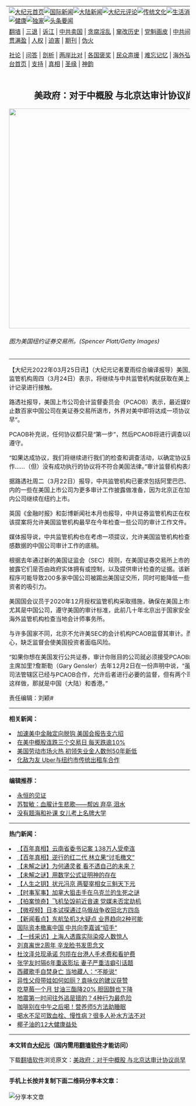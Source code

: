 <a name="1" id="1" target="_blank"></a><span id="1"></span>
<table align=center border="0"><tr><td colspan="2" VALIGN=TOP><a href="https://github.com/ecesbp3561/djy/blob/master/gb/nf1351518.md#1"><img src="https://raw.githubusercontent.com/ecesbp3561/www/master/t/djy/1.jpg" title="大纪元首页" alt="大纪元首页"></a><a href="https://github.com/ecesbp3561/djy/blob/master/gb/n24hr.md#1"><img src="https://raw.githubusercontent.com/ecesbp3561/www/master/t/djy/3.jpg" title="国际新闻" alt="国际新闻"></a><a href="https://github.com/ecesbp3561/djy/blob/master/gb/nsc413.md#1"><img src="https://raw.githubusercontent.com/ecesbp3561/www/master/t/djy/4.jpg" title="大陆新闻" alt="大陆新闻"></a><a href="https://github.com/ecesbp3561/djy/blob/master/gb/news392.md#1"><img src="https://raw.githubusercontent.com/ecesbp3561/www/master/t/djy/5.jpg" title="大纪元评论" alt="大纪元评论"></a><a href="https://github.com/ecesbp3561/djy/blob/master/gb/news2007.md#1"><img src="https://raw.githubusercontent.com/ecesbp3561/www/master/t/djy/6.jpg" title="传统文化" alt="传统文化"></a><a href="https://github.com/ecesbp3561/djy/blob/master/gb/news2008.md#1"><img src="https://raw.githubusercontent.com/ecesbp3561/www/master/t/djy/7.jpg" title="生活消费" alt="生活消费"></a><a href="https://github.com/ecesbp3561/djy/blob/master/gb/ncyule.md#1"><img src="https://raw.githubusercontent.com/ecesbp3561/www/master/t/djy/8.jpg" title="娱乐休闲" alt="娱乐休闲"></a><a href="https://github.com/ecesbp3561/djy/blob/master/gb/nsc1002.md#1"><img src="https://raw.githubusercontent.com/ecesbp3561/www/master/t/djy/9.jpg" title="健康" alt="健康"></a><a href="https://github.com/ecesbp3561/djy/blob/master/gb/nf6092.md#1"><img src="https://raw.githubusercontent.com/ecesbp3561/www/master/t/djy/10a.jpg" title="独家" alt="独家"></a><a href="https://github.com/ecesbp3561/djy/blob/master/gb/nf4514.md#1"><img src="https://raw.githubusercontent.com/ecesbp3561/www/master/t/djy/12a.jpg" title="头条要闻" alt="头条要闻"></a></td></tr>
<tr><td colspan="2" VALIGN=TOP><a target="_blank" href="https://github.com/ecesbp3561/www/blob/master/README.md?zsrh#1">翻墙</a> | <a target="_blank" href="https://github.com/ecesbp3561/djy/blob/master/gb/nf5657.md#1">三退</a> | <a target="_blank" href="https://github.com/ecesbp3561/djy/blob/master/gb/nf6124.md#1">诉江</a> | <a target="_blank" href="https://github.com/ecesbp3561/djy/blob/master/gb/nf1176117.md#1">中共卖国</a> | <a target="_blank" href="https://github.com/ecesbp3561/djy/blob/master/gb/nf5773.md#1">贪腐淫乱</a> | <a target="_blank" href="https://github.com/ecesbp3561/djy/blob/master/gb/nf1176115.md#1">窜改历史</a> | <a target="_blank" href="https://github.com/ecesbp3561/djy/blob/master/gb/nf1176107.md#1">党魁画皮</a> | <a target="_blank" href="https://github.com/ecesbp3561/djy/blob/master/gb/nf1320400.md#1">中共间谍</a> | <a target="_blank" href="https://github.com/ecesbp3561/djy/blob/master/gb/nf1176114.md#1">破坏传统</a> | <a target="_blank" href="https://github.com/ecesbp3561/ntdtv/blob/master/gb/prog447_1.md#1">恶贯满盈</a> | <a target="_blank" href="https://github.com/ecesbp3561/djy/blob/master/gb/ncid278.md#1">人权</a> | <a target="_blank" href="https://github.com/ecesbp3561/djy/blob/master/gb/nf1176111.md#1">迫害</a> | <a target="_blank" href="https://gitlab.com/szzdlab/mh-qikan/blob/master/README.md#1">期刊</a> | <a target="_blank" href="https://github.com/ecesbp3561/djy/blob/master/gb/nf5562.md#1">伪火</a></p><p><a target="_blank" href="https://github.com/ecesbp3561/djy/blob/master/gb/9p.md#1">社论</a> | <a target="_blank" href="https://github.com/ecesbp3561/djy/blob/master/gb/nf4378.md#1">问答</a> | <a target="_blank" href="https://github.com/ecesbp3561/djy/blob/master/gb/nf5792.md#1">剖析</a> | <a target="_blank" href="https://github.com/ecesbp3561/djy/blob/master/gb/nf5735.md#1">两岸比对</a> | <a target="_blank" href="https://github.com/ecesbp3561/djy/blob/master/gb/nf6119.md#1">各国褒奖</a> | <a target="_blank" href="https://github.com/ecesbp3561/djy/blob/master/gb/nf6120.md#1">民众声援</a> | <a target="_blank" href="https://github.com/ecesbp3561/djy/blob/master/gb/nf1188594.md#1">难忘记忆</a> | <a target="_blank" href="https://github.com/ecesbp3561/djy/blob/master/gb/nf3180.md#1">海外弘传</a> | <a target="_blank" href="https://github.com/ecesbp3561/djy/blob/master/gb/nf5410.md#1">万人上访</a> | <a target="_blank" href="https://github.com/ecesbp3561/www/blob/master/README.md?zsrh#1">平台首页</a> | <a target="_blank" href="https://github.com/ecesbp3561/djy/blob/master/gb/nf4386.md#1">支持</a> | <a target="_blank" href="https://github.com/ecesbp3561/djy/blob/master/gb/nf4389.md#1">真相</a> | <a target="_blank" href="https://github.com/ecesbp3561/djy/blob/master/gb/nf5790.md#1">圣缘</a> | <a target="_blank" href="https://github.com/ecesbp3561/djy/blob/master/gb/nf4786.md#1">神韵</a></td></tr>
<tr><td VALIGN=TOP width="626"><h2 align=center>美政府：对于中概股 与北京达审计协议尚早</h2>
<img width="600" src="https://i.epochtimes.com/assets/uploads/2021/07/id13074415-1507271821242269-600x400.jpg" />
<h6>图为美国纽约证券交易所。(Spencer Platt/Getty Images)
</h6>
<hr>
	<p>【大纪元2022年03月25日讯】（大纪元记者夏雨综合编译报导）美国上市公司会计监管机构周四（3月24日）表示，将继续与中共监管机构就获取在美上市中国公司审计记录进行接触。</p>
<p>路透社报导，美国上市公司会计监督委员会（PCAOB）表示，最近媒体报导说，为阻止数百家中国公司在美证券交易所退市，外界对美中即将达成一项协议的猜测“为时过早”。</p>
<p>PCAOB补充说，任何协议都只是“第一步”，然后PCAOB将进行调查以确保协议得到遵守。</p>
<p>“如果达成协议，我们将继续进行我们的检查和调查活动，以确定协议是否按预期运作……（但）没有成功执行的协议将不符合美国法律。”审计监督机构表示。</p>
<p>据路透社周二（3月22日）报导，中共监管机构已要求包括阿里巴巴、百度和京东在内的一些在美国上市公司为更多审计工作披露做准备，因为北京正在加紧努力确保国内公司继续在纽约上市。</p>
<p>英国《金融时报》和彭博新闻社本月也报导，中共证券监管机构正在权衡一项提案，该提案将允许美国监管机构最早在今年检查一些公司的审计工作文件。</p>
<p>媒体报导说，中共监管机构也在考虑一项提议，允许美国监管机构检查一些不收集敏感数据的中国公司审计工作的底稿。</p>
<p>根据去年通过新的美国证监会（SEC）规则，在美国证券交易所上市的中国公司必须披露它们是否由政府实体拥有或控制，以及提供审计检查的证据。该新规旨在推进的程序可能导致200多家中国公司被踢出美国证交所，同时可能降低一些中国公司对投资者的吸引力。</p>
<p>美国国会议员于2020年12月授权监管机构采取措施，确保在美国上市的外国公司，尤其是中国公司，遵守美国的审计标准，此前几十年北京出于国家安全考虑，不愿让海外监管机构检查当地会计师事务所。</p>
<p>与许多国家不同，北京不允许美SEC的会计机构PCAOB监督其审计。而监管机构担心，缺乏监督会使美国投资者面临风险。</p>
<p>“如果你想在美国发行公共证券，审计你账目的公司就必须接受PCAOB的检查。”SEC主席加里?詹斯勒（Gary Gensler）去年12月2日在一份声明中说，“虽然有五十多个司法管辖区已经与PCAOB合作，允许后者进行必要的监督，但有两个司法管辖区没有这样做，那就是中国（大陆）和香港。”</p>
<p>责任编辑：刘颖#</p>
	
<hr>


<strong>相关新闻：</strong>
<li><a href="https://github.com/ecesbp3561/djy/blob/master/gb/21/12/9/n13425948.md#1">加速美中金融定向脱钩 美国会报告支六招</a></li>
<li><a href="https://github.com/ecesbp3561/djy/blob/master/gb/22/3/15/n13647075.md#1">在美中概股连跌三个交易日 每天跌逾10%</a></li>
<li><a href="https://github.com/ecesbp3561/djy/blob/master/gb/22/3/25/n13671897.md#1">美国劳动市场火热 初领失业金人数创50年新低</a></li>
<li><a href="https://github.com/ecesbp3561/djy/blob/master/gb/22/3/25/n13671649.md#1">化敌为友 Uber与纽约市传统出租车合作</a></li>
<hr>


<strong>编辑推荐：</strong>
<li><a href="https://github.com/upjkzu3674/www/blob/master/README.md?dfh#9" target="_blank">永恒的见证</a></li><li><a href="https://github.com/tsiac2612/djy/blob/master/gb/18/1/17/n10063990.md#1" target="_blank">苏智敏：血腥计生悲歌——帮凶  弃卒  泪水</a></li><li><a href="https://github.com/tsiac2612/djy/blob/master/gb/19/5/28/n11285391.md#1" target="_blank">没有题海和补课 女儿考上名牌大学</a></li>
<hr>

<strong>热门新闻：</strong>
<li><a href="https://github.com/ecesbp3561/djy/blob/master/gb/21/12/16/n13442125.md#1">【百年真相】云南省委书记案 138万人受牵连</a></li>
<li><a href="https://github.com/ecesbp3561/djy/blob/master/gb/22/3/9/n13632327.md#1">【百年真相】逆行的红二代 林立果“讨毛檄文”</a></li>
<li><a href="https://github.com/ecesbp3561/djy/blob/master/gb/22/3/21/n13660848.md#1">【未解之谜】为何通灵者 看不透自己的未来？</a></li>
<li><a href="https://github.com/ecesbp3561/djy/blob/master/gb/22/3/17/n13653509.md#1">【未解之谜】用数学公式证明神的存在</a></li>
<li><a href="https://github.com/ecesbp3561/djy/blob/master/gb/22/3/10/n13635781.md#1">【人生之钥】状元冯京 两娶宰相女三魁天下元</a></li>
<li><a href="https://github.com/ecesbp3561/djy/blob/master/gb/22/3/24/n13669558.md#1">【时事军事】加拿大狙击手在乌克兰的生死之谜</a></li>
<li><a href="https://github.com/ecesbp3561/djy/blob/master/gb/22/3/24/n13671102.md#1">【拍案惊奇】飞机坠毁前近音速 党媒未否定劫机</a></li>
<li><a href="https://github.com/ecesbp3561/djy/blob/master/gb/22/3/24/n13670247.md#1">【微视频】日本试探通过乌俄战争收回北方四岛</a></li>
<li><a href="https://github.com/ecesbp3561/djy/blob/master/gb/22/3/22/n13665816.md#1">【新闻看点】东航坠机3大疑点 业界趋向2种可能</a></li>
<li><a href="https://github.com/ecesbp3561/djy/blob/master/gb/22/3/23/n13666709.md#1">国际资本撤离中国 中共向李嘉诚“招手”</a></li>
<li><a href="https://github.com/ecesbp3561/djy/blob/master/gb/22/3/23/n13666659.md#1">【一线采访】上海人透露实际染疫人数惊人</a></li>
<li><a href="https://github.com/ecesbp3561/djy/blob/master/gb/22/3/22/n13665593.md#1">刘真离世2周年 辛龙脸书发思念文</a></li>
<li><a href="https://github.com/ecesbp3561/djy/blob/master/gb/22/3/22/n13665879.md#1">杜汶泽兑现承诺 包揽在台港人手术费和看护费</a></li>
<li><a href="https://github.com/ecesbp3561/djy/blob/master/gb/22/3/21/n13663320.md#1">张学友时隔6年重返影坛 妻子严重洁癖引话题</a></li>
<li><a href="https://github.com/ecesbp3561/djy/blob/master/gb/22/3/23/n13666484.md#1">西藏歌手自焚身亡 当地藏人：“不能说”</a></li>
<li><a href="https://github.com/ecesbp3561/djy/blob/master/gb/22/3/23/n13668396.md#1">异性父母带娃如何如厕？袁咏仪的建议获赞</a></li>
<li><a href="https://github.com/ecesbp3561/djy/blob/master/gb/22/3/22/n13664939.md#1">吃草莓一个月 甘油三酯降20% 胆固醇也下降</a></li>
<li><a href="https://github.com/ecesbp3561/djy/blob/master/gb/22/3/23/n13667301.md#1">地震第一时间往外逃是错的？4种行为最危险</a></li>
<li><a href="https://github.com/ecesbp3561/djy/blob/master/gb/22/3/22/n13664976.md#1">咖啡别在中午之后喝！营养师5方法助睡眠</a></li>
<li><a href="https://github.com/ecesbp3561/djy/blob/master/gb/22/3/19/n13658365.md#1">喝水不足可致血栓、慢性病？很多人补水方法不对</a></li>
<li><a href="https://github.com/ecesbp3561/djy/blob/master/gb/22/3/18/n13656047.md#1">椰子油的12大健康益处</a></li>
<hr>

<strong>本文转自<a href="https://www.epochtimes.com">大纪元</a>（国内需用<a href="https://github.com/ecesbp3561/www/blob/master/README.md#8">翻墙软件</a>才能访问）</strong><p>下载<a href="https://github.com/ecesbp3561/www/blob/master/README.md#8">翻墙软件</a>浏览原文：<a href="https://www.epochtimes.com/gb/22/3/24/n13670667.htm">美政府：对于中概股 与北京达审计协议尚早</a></p><hr>

<strong>手机上长按并复制下面二维码分享本文章：</strong><br><br><img src="https://chart.apis.google.com/chart?cht=qr&chs=240x240&choe=UTF-8&chld=M|2&chl=https://github.com/ecesbp3561/djy/blob/master/gb/22/3/24/n13670667.md%231" title="分享本文章"></td><td VALIGN=TOP><a href="https://github.com/ecesbp3561/djy/blob/master/gb/16/1/21/n4622075.md?dfh#1" target="_blank"><img src="https://raw.githubusercontent.com/ecesbp3561/djy/master/gb/300/wei-f1.jpg" title="中共的伪火骗局"  alt="中共的伪火骗局"></a><br><a href="https://github.com/ecesbp3561/www/blob/master/README.md?dfh#9" target="_blank"><img src="https://raw.githubusercontent.com/ecesbp3561/djy/master/gb/300/yong-h.jpg" title="永恒的见证"  alt="永恒的见证"></a><br><a href="https://github.com/ecesbp3561/djy/blob/master/gb/13/9/29/n3974789.md?dfh#1" target="_blank"><img src="https://raw.githubusercontent.com/ecesbp3561/djy/master/gb/300/shang-lnz.jpg" title="善良女子被中共投男牢"  alt="善良女子被中共投男牢"></a><br><a href="https://github.com/ecesbp3561/djy/blob/master/gb/16/3/16/n4663449.md?dfh#1" target="_blank"><img src="https://raw.githubusercontent.com/ecesbp3561/djy/master/gb/300/huo-z3.jpg" title="警卫目击活摘器官"  alt="警卫目击活摘器官"></a><br><a href="https://github.com/ecesbp3561/djy/blob/master/gb/16/8/7/n8177641.md?dfh#1" target="_blank"><img src="https://raw.githubusercontent.com/ecesbp3561/djy/master/gb/300/huo-z4.jpg" title="证人描述活摘恐怖"  alt="证人描述活摘恐怖"></a><br><a href="https://github.com/ecesbp3561/djy/blob/master/gb/10/4/19/n2881569.md?dfh#1" target="_blank"><img src="https://raw.githubusercontent.com/ecesbp3561/djy/master/gb/300/huo-z1.jpg" title="揭开活摘器官黑幕"  alt="揭开活摘器官黑幕"></a><br><a href="https://github.com/ecesbp3561/djy/blob/master/gb/10/11/7/n3077476.md?dfh#1" target="_blank"><img src="https://raw.githubusercontent.com/ecesbp3561/djy/master/gb/300/ma-ks.jpg" title="马克思的成魔之路"  alt="马克思的成魔之路"></a><br><a href="https://github.com/ecesbp3561/djy/blob/master/gb/14/6/9/n4173977.md?dfh#1" target="_blank"><img src="https://raw.githubusercontent.com/ecesbp3561/djy/master/gb/300/chang-zs.jpg" title="藏字石 蕴天机"  alt="藏字石 蕴天机"></a><br><a href="https://github.com/ecesbp3561/djy/blob/master/gb/18/5/10/n10381511.md?dfh#1" target="_blank"><img src="https://raw.githubusercontent.com/ecesbp3561/djy/master/gb/300/st1.jpg" title="关注三亿人三退"  alt="关注三亿人三退"></a><br><a href="https://github.com/ecesbp3561/djy/blob/master/gb/18/3/21/n10237682.md?dfh#1" target="_blank"><img src="https://raw.githubusercontent.com/ecesbp3561/djy/master/gb/300/jie-t.jpg" title="解体中共复兴中华"  alt="解体中共复兴中华"></a><br><a href="https://github.com/ecesbp3561/djy/blob/master/gb/9/2/9/n2422991.md?dfh#1" target="_blank"><img src="https://raw.githubusercontent.com/ecesbp3561/djy/master/gb/300/gao-zs.jpg" title="中共迫害良心律师"  alt="中共迫害良心律师"></a><br><a href="https://github.com/ecesbp3561/djy/blob/master/gb/18/12/9/n10900044.md?dfh#1" target="_blank"><img src="https://raw.githubusercontent.com/ecesbp3561/djy/master/gb/300/sj1.jpg" title="三百多万人举报江泽民"  alt="三百多万人举报江泽民"></a><br><a href="https://github.com/ecesbp3561/djy/blob/master/gb/18/8/28/n10672014.md?dfh#1" target="_blank"><img src="https://raw.githubusercontent.com/ecesbp3561/djy/master/gb/300/sj2.jpg" title="这些官员为何起诉江泽民"  alt="这些官员为何起诉江泽民"></a><br><a href="https://github.com/ecesbp3561/djy/blob/master/gb/8/12/18/n2367165.md?dfh#1" target="_blank"><img src="https://raw.githubusercontent.com/ecesbp3561/djy/master/gb/300/liangan.jpg" title="海峡两岸的强烈对比"  alt="海峡两岸的强烈对比"></a><br><a href="https://github.com/ecesbp3561/djy/blob/master/gb/15/12/10/n4593139.md?dfh#1" target="_blank"><img src="https://raw.githubusercontent.com/ecesbp3561/djy/master/gb/300/jia-ndzl.jpg" title="加拿大总理的贺信"  alt="加拿大总理的贺信"></a><br><a href="https://github.com/ecesbp3561/djy/blob/master/gb/11/6/17/n3289382.md?dfh#1" target="_blank"><img src="https://raw.githubusercontent.com/ecesbp3561/djy/master/gb/300/xiao-wd.jpg" title="探寻真相兼听则明"  alt="探寻真相兼听则明"></a><br><a href="https://github.com/ecesbp3561/djy/blob/master/gb/18/10/27/n10812623.md?dfh#1" target="_blank"><img src="https://raw.githubusercontent.com/ecesbp3561/djy/master/gb/300/yindu.jpg" title="印度媒体报道东方"  alt="印度媒体报道东方"></a><br><a href="https://github.com/ecesbp3561/djy/blob/master/gb/18/6/9/n10469652.md?dfh#1" target="_blank"><img src="https://raw.githubusercontent.com/ecesbp3561/djy/master/gb/300/xie-j.jpg" title="不一样的海外校园"  alt="不一样的海外校园"></a><br><a href="https://github.com/ecesbp3561/djy/blob/master/gb/7/4/5/n1669415.md?dfh#1" target="_blank"><img src="https://raw.githubusercontent.com/ecesbp3561/djy/master/gb/300/li-up.jpg" title="从大师到徒弟的传奇"  alt="从大师到徒弟的传奇"></a><br><a href="https://github.com/ecesbp3561/djy/blob/master/gb/17/5/26/n9191512.md?dfh#1" target="_blank"><img src="https://raw.githubusercontent.com/ecesbp3561/djy/master/gb/300/zfl2.jpg" title="亿万人与东方一本奇书"  alt="亿万人与东方一本奇书"></a><br><a href="https://github.com/ecesbp3561/djy/blob/master/gb/13/11/27/n4020290.md?dfh#1" target="_blank"><img src="https://raw.githubusercontent.com/ecesbp3561/djy/master/gb/300/zhen-h.jpg" title="大陆见不到的震撼场面"  alt="大陆见不到的震撼场面"></a><br><a href="https://github.com/ecesbp3561/djy/blob/master/gb/15/7/17/n4482910.md?dfh#1" target="_blank"><img src="https://raw.githubusercontent.com/ecesbp3561/djy/master/gb/300/dalu-sk.jpg" title="人心向善 大陆当初盛况"  alt="人心向善 大陆当初盛况"></a><br><a href="https://github.com/ecesbp3561/djy/blob/master/gb/19/1/5/n10955468.md?dfh#1" target="_blank"><img src="https://raw.githubusercontent.com/ecesbp3561/djy/master/gb/300/zfl1.jpg" title="追寻真理 这书讲什么"  alt="追寻真理 这书讲什么"></a><br><a href="https://github.com/ecesbp3561/www/blob/master/README.md?dfh#1" target="_blank"><img src="https://raw.githubusercontent.com/ecesbp3561/djy/master/gb/300/fq1.jpg" title="下载免费翻墙软件"  alt="下载免费翻墙软件"></a><br></td></tr></table>
